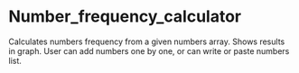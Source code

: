 # Number_frequency_calculator

Calculates numbers frequency from a given numbers array. Shows results in graph. User can add numbers one by one, or can write or paste numbers list.
